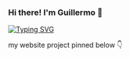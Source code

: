 ### Hi there! I'm Guillermo  🤖 

<a href="https://git.io/typing-svg"><img src="https://readme-typing-svg.demolab.com?font=Fira+Code&pause=1000&color=2EF748&width=435&lines=Read.+Learn.+Code.+Repeat!" alt="Typing SVG" /></a>

my website project pinned below 👇
<!--
**guillermochristopher/guillermochristopher** is a ✨ _special_ ✨ repository because its `README.md` (this file) appears on your GitHub profile.

Here are some ideas to get you started:

- 🔭 I’m currently working on ...
- 🌱 I’m currently learning ...
- 👯 I’m looking to collaborate on ...
- 🤔 I’m looking for help with ...
- 💬 Ask me about ...
- 📫 How to reach me: ...
- 😄 Pronouns: ...
- ⚡ Fun fact: ...
-->
